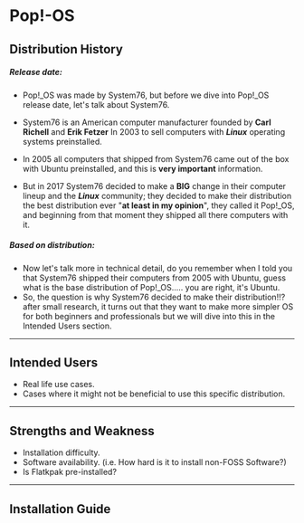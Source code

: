# Pop!-OS

## Distribution History

##### Release date:
- Pop!\_OS was made by System76, but before we dive into Pop!\_OS release date, let's talk about System76.

- System76 is an American computer manufacturer founded by **Carl Richell** and **Erik Fetzer** In 2003 to sell computers with ***Linux*** operating systems preinstalled.

- In 2005 all computers that shipped from System76 came out of the box with Ubuntu preinstalled, and this is **very important** information.

- But in 2017 System76 decided to make a **BIG** change in their computer lineup and the ___Linux___ community; they decided to make their distribution the best distribution ever "**at least in my opinion**", they called it Pop!\_OS, and beginning from that moment they shipped all there computers with it. 
##### Based on distribution:
- Now let's talk more in technical detail, do you remember when I told you that System76 shipped their computers from 2005 with Ubuntu, guess what is the base distribution of Pop!\_OS..... you are right, it's Ubuntu.
- So, the question is why System76 decided to make their distribution!!?
  after small research, it turns out that they want to make more simpler OS for both beginners and professionals but we will dive into this in the Intended Users section.

---
## Intended Users
- Real life use cases.
- Cases where it might not be beneficial to use this specific distribution.
---
## Strengths and Weakness

- Installation difficulty.
- Software availability. (i.e. How hard is it to install non-FOSS Software?)
- Is Flatkpak pre-installed?
---
## Installation Guide
